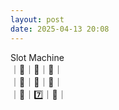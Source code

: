 ```yaml
---
layout: post
date: 2025-04-13 20:08
---
```


Slot Machine<br />
｜🍇｜🤡｜🍇｜<br />
｜💎｜💎｜🤡｜<br />
｜🍇｜7️⃣｜🔔｜<br />


